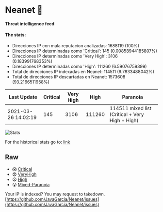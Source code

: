 # Neanet :hocho:
#### Threat intelligence feed
#### The stats:

- Direcciones IP con mala reputacion analizadas: 1688119 (100%)
- Direcciones IP determinadas como 'Critical':  145 (0.00858944185807%)
- Direcciones IP determinadas como 'Very High':  3106 (0.183991768353%)
- Direcciones IP determinadas como 'High':  111260 (6.59076759399)
- Total de direcciones IP indexadas en Neanet:  114511 (6.7833488042%)
- Total de direcciones IP descartadas en Neanet:  1573608 (93.2166511958%)

| Last Update | Critical | Very High | High | Paranoia |
| --- | --- | --- | --- | --- |
| 2021-03-26 14:02:19 | 145 | 3106 | 111260 | 114511 mixed list (Critical + Very High + High)|

![Stats](https://docs.google.com/spreadsheets/d/e/2PACX-1vSnaNMIXVabIpDJjufMlzH7poXnshF3mgd8Is1g9ytUEzVsP5my4Trn8f-xkoLLQ38xpL3HtmUexLo6/pubchart?oid=501124687&format=image)

For the historical stats go to: [link](/stats.csv)
## Raw
- :scream: [Critical](https://raw.githubusercontent.com/JavaGarcia/Neanet/master/blacklists/neanet_critical.txt)
- :fearful: [VeryHigh](https://raw.githubusercontent.com/JavaGarcia/Neanet/master/blacklists/neanet_veryHigh.txtt)
- :frowning: [High](https://raw.githubusercontent.com/JavaGarcia/Neanet/master/blacklists/neanet_high.txt)
- :dizzy_face: [Mixed-Paranoia](https://raw.githubusercontent.com/JavaGarcia/Neanet/master/blacklists/neanet_all.txt)


Your IP is indexed? You may request to takedown. [https://github.com/JavaGarcia/Neanet/issues](https://github.com/JavaGarcia/Neanet/issues)

















































































































































































































































































































































































































































































































































































































































































































































































































































































































































































































































































































































































































































































































































































































































































































































































































































































































































































































































































































































































































































































































































































































































































































































































































































































































































































































































































































































































































































































































































































































































































































































































































































































































































































































































































































































































































































































































































































































































































































































































































































































































































































































































































































































































































































































































































































































































































































































































































































































































































































































































































































































































































































































































































